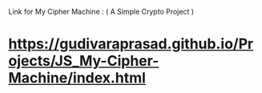 Link for My Cipher Machine : ( A Simple Crypto Project )

# https://gudivaraprasad.github.io/Projects/JS_My-Cipher-Machine/index.html
